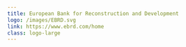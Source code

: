 ```yaml
---
title: European Bank for Reconstruction and Development
logo: /images/EBRD.svg
link: https://www.ebrd.com/home
class: logo-large
---
```

